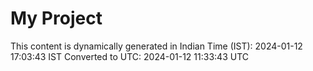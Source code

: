 # My Project

This content is dynamically generated in Indian Time (IST): 2024-01-12 17:03:43 IST
Converted to UTC: 2024-01-12 11:33:43 UTC
